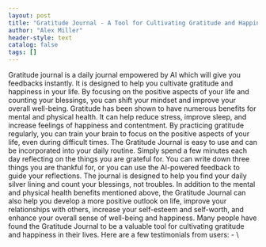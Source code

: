 ```yaml
---
layout: post
title: "Gratitude Journal - A Tool for Cultivating Gratitude and Happiness"
author: "Alex Miller"
header-style: text
catalog: false
tags: []
---
```


Gratitude journal is a daily journal empowered by AI which will give you feedbacks instantly. It is designed to help you cultivate gratitude and happiness in your life. By focusing on the positive aspects of your life and counting your blessings, you can shift your mindset and improve your overall well-being. Gratitude has been shown to have numerous benefits for mental and physical health. It can help reduce stress, improve sleep, and increase feelings of happiness and contentment. By practicing gratitude regularly, you can train your brain to focus on the positive aspects of your life, even during difficult times. The Gratitude Journal is easy to use and can be incorporated into your daily routine. Simply spend a few minutes each day reflecting on the things you are grateful for. You can write down three things you are thankful for, or you can use the AI-powered feedback to guide your reflections. The journal is designed to help you find your daily silver lining and count your blessings, not troubles. In addition to the mental and physical health benefits mentioned above, the Gratitude Journal can also help you develop a more positive outlook on life, improve your relationships with others, increase your self-esteem and self-worth, and enhance your overall sense of well-being and happiness. Many people have found the Gratitude Journal to be a valuable tool for cultivating gratitude and happiness in their lives. Here are a few testimonials from users: - \